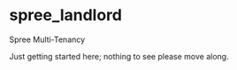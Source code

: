spree_landlord
==============

Spree Multi-Tenancy

Just getting started here; nothing to see please move along.
